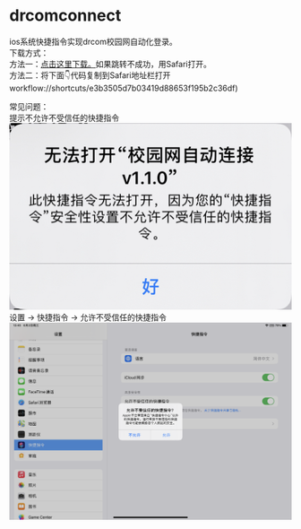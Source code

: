 # drcomconnect
ios系统快捷指令实现drcom校园网自动化登录。  
下载方式：  
方法一：[点击这里下载。](https://www.icloud.com/shortcuts/e3b3505d7b03419d88653f195b2c36df)如果跳转不成功，用Safari打开。  
方法二：将下面👇代码复制到Safari地址栏打开  
workflow://shortcuts/e3b3505d7b03419d88653f195b2c36df)  

常见问题：  
提示不允许不受信任的快捷指令  
![](https://github.com/Gabriel32767/drcomconnect/blob/main/pictures/IMG_0009.jpg)  
设置 -> 快捷指令 -> 允许不受信任的快捷指令  
![](https://github.com/Gabriel32767/drcomconnect/blob/main/pictures/IMG_0010.PNG)

